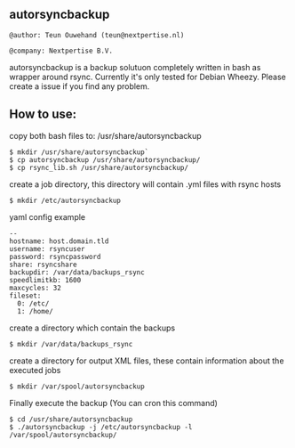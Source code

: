 autorsyncbackup
---------------

`@author: Teun Ouwehand (teun@nextpertise.nl)`

`@company: Nextpertise B.V.`

autorsyncbackup is a backup solutuon completely written in bash as wrapper around rsync. Currently it's only tested for Debian Wheezy. Please create a issue if you find any problem.

How to use:
-----------

copy both bash files to: /usr/share/autorsyncbackup

    $ mkdir /usr/share/autorsyncbackup`
    $ cp autorsyncbackup /usr/share/autorsyncbackup/
    $ cp rsync_lib.sh /usr/share/autorsyncbackup/

create a job directory, this directory will contain .yml files with rsync hosts

    $ mkdir /etc/autorsyncbackup

yaml config example

    --
    hostname: host.domain.tld
    username: rsyncuser
    password: rsyncpassword
    share: rsyncshare
    backupdir: /var/data/backups_rsync
    speedlimitkb: 1600
    maxcycles: 32
    fileset:
      0: /etc/
      1: /home/

create a directory which contain the backups

    $ mkdir /var/data/backups_rsync

create a directory for output XML files, these contain information about the executed jobs

    $ mkdir /var/spool/autorsyncbackup

Finally execute the backup (You can cron this command)

    $ cd /usr/share/autorsyncbackup
    $ ./autorsyncbackup -j /etc/autorsyncbackup -l /var/spool/autorsyncbackup/
